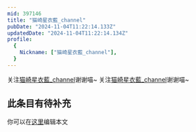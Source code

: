 ```yaml
---
mid: 397146
title: "猫崎星衣藍_channel"
pubDate: "2024-11-04T11:22:14.133Z"
updatedDate: "2024-11-04T11:22:14.134Z"
profile:
  {
    Nickname: ["猫崎星衣藍_channel"],
  }
---
```


关注[猫崎星衣藍_channel](https://space.bilibili.com/397146)谢谢喵~ 关注[猫崎星衣藍_channel](https://space.bilibili.com/397146)谢谢喵~

## 此条目有待补充
你可以在[这里](https://github.com/Yuhanawa/VTuber.ICU-Content/edit/master/v/猫崎星衣藍_channel/index.md)编辑本文
